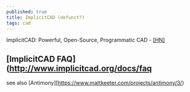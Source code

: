 ```yaml
---
published: true
title: ImplicitCAD (defunct?)
tags: cad
---
```

ImplicitCAD: Powerful, Open-Source, Programmatic CAD - [\[HN\]](https://news.ycombinator.com/item?id=9248174)

## [ImplicitCAD FAQ](http://www.implicitcad.org/docs/faq

see also [Antimony][https://www.mattkeeter.com/projects/antimony/3/)